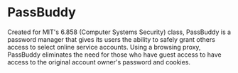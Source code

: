 PassBuddy
==============================
Created for MIT's 6.858 (Computer Systems Security) class, PassBuddy is a password manager that gives its users the ability to safely grant others access to select online service accounts. Using a browsing proxy, PassBuddy eliminates the need for those who have guest access to have access to the original account owner's password and cookies.
